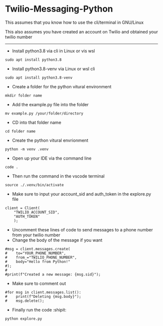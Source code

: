 # Twilio-Messaging-Python

This assumes that you know how to use the cli/terminal in GNU/Linux

This also assumes you have created an account on Twilio and obtained your twilio number

----------------------------------------------------------------------------------------------------------------------------------------

- Install python3.8 via cli in Linux or vis wsl
```
sudo apt install python3.8 
```

- Install python3.8-venv via Linux or wsl cli
```
sudo apt install python3.8-venv
```

- Create a folder for the python vitural environment 
```
mkdir folder name
```

- Add the example.py file into the folder
```
mv example.py /your/folder/directory
```

- CD into that folder name
```
cd folder name
```

- Create the python vitural envrionment
```
python -m venv .venv
```

- Open up your IDE via the command line
```
code .
```

- Then run the command in the vscode terminal
```
source ./.venv/bin/activate
```

- Make sure to input your account_sid and auth_token in the explore.py file
```
client = Client(
    "TWILIO_ACCOUNT_SID", 
    "AUTH_TOKEN"
    );

```

- Uncomment these lines of code to send messages to a phone number from your twilio number
- Change the body of the message if you want
```
#msg = client.messages.create(
#    to="YOUR_PHONE_NUMBER",
#    from_="TWILIO_PHONE_NUMBER",
#    body="Hello from Python!"
#);
#
#print(f"Created a new message: {msg.sid}");
```

- Make sure to comment out
```
#for msg in client.messages.list():
#    print(f"Deleting {msg.body}");
#    msg.delete();
```

- Finally run the code :shipit:
```
python explore.py
```
